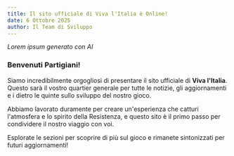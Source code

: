 ```yaml
---
title: Il sito ufficiale di Viva l'Italia è Online!
date: 6 Ottobre 2025
author: Il Team di Sviluppo
---
```


*Lorem ipsum generato con AI*


### Benvenuti Partigiani!


Siamo incredibilmente orgogliosi di presentare il sito ufficiale di **Viva l'Italia**. Questo sarà il vostro quartier generale per tutte le notizie, gli aggiornamenti e i dietro le quinte sullo sviluppo del nostro gioco.

Abbiamo lavorato duramente per creare un'esperienza che catturi l'atmosfera e lo spirito della Resistenza, e questo sito è il primo passo per condividere il nostro viaggio con voi.

Esplorate le sezioni per scoprire di più sul gioco e rimanete sintonizzati per futuri aggiornamenti!